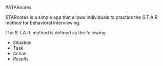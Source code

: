 #STARnotes

STARnotes is a simple app that allows individuals to practice the S.T.A.R method for behavioral interviewing.  

The S.T.A.R. method is defined as the following:

* *S*ituation
* *T*ask
* *A*ction
* *R*esults

